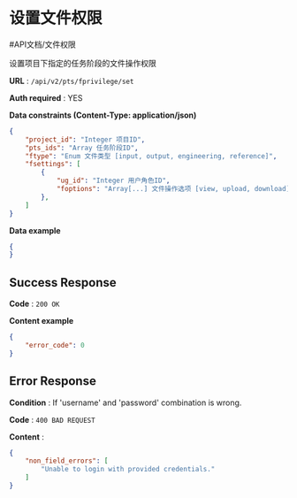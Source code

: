 # 设置文件权限
#API文档/文件权限 

设置项目下指定的任务阶段的文件操作权限

**URL** : `/api/v2/pts/fprivilege/set`

**Auth required** : YES

**Data constraints (Content-Type: application/json)**

```json
{
    "project_id": "Integer 项目ID",
    "pts_ids": "Array 任务阶段ID",
    "ftype": "Enum 文件类型 [input, output, engineering, reference]",
    "fsettings": [
        {
            "ug_id": "Integer 用户角色ID",
            "foptions": "Array[...] 文件操作选项 [view, upload, download]",
        },
    ]
}
```

**Data example**

```json
{
}
```

## Success Response

**Code** : `200 OK`

**Content example**

```json
{
    "error_code": 0
}
```

## Error Response

**Condition** : If 'username' and 'password' combination is wrong.

**Code** : `400 BAD REQUEST`

**Content** :

```json
{
    "non_field_errors": [
        "Unable to login with provided credentials."
    ]
}
```
